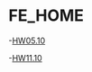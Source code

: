 # FE_HOME

-[HW05.10](https://vovel1987.github.io/FE_HOME/HW05.10/)

-[HW11.10](https://vovel1987.github.io/FE_HOME/HW11.10/)

